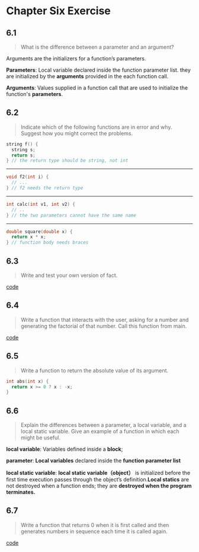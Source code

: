 # Chapter Six Exercise

## 6.1

> What is the difference between a parameter and an argument?

Arguments are the initializers for a function’s parameters. 

**Parameters**: Local variable declared inside the function parameter list. they are initialized by the **arguments** provided in the each function call.

**Arguments**: Values supplied in a function call that are used to initialize the function's **parameters**.

## 6.2

> Indicate which of the following functions are in error and why. Suggest how you might correct the problems.

```c++
string f() {
  string s;
  return s;
} // the return type should be string, not int
```

------

```c++
void f2(int i) {
  // ...
} // f2 needs the return type
```

------

```c++
int calc(int v1, int v2) {
  // .. 
} // the two parameters cannot have the same name
```

------

```c++
double square(double x) {
  return x * x;
} // function body needs braces
```

## 6.3

> Write and test your own version of fact.

[code](./exercise6_3.cpp)

## 6.4

> Write a function that interacts with the user, asking for a number and generating the factorial of that number. Call this function from main.

[code](./exercise6_4.cpp)

## 6.5

> Write a function to return the absolute value of its argument.

```c++
int abs(int x) {
  return x >= 0 ? x : -x;
}
```

## 6.6

> Explain the differences between a parameter, a local variable, and a local static variable. Give an example of a function in which each might be useful.

**local variable**: Variables defined inside a **block**;

**parameter**: **Local variables** declared inside the **function parameter list**

**local static variable**: **local static variable（object）** is initialized before the first time execution passes through the object’s definition.**Local statics** are not destroyed when a function ends; they are **destroyed when the program terminates.**

## 6.7

> Write a function that returns 0 when it is first called and then generates numbers in sequence each time it is called again.

[code](./exercise6_7.cpp)
